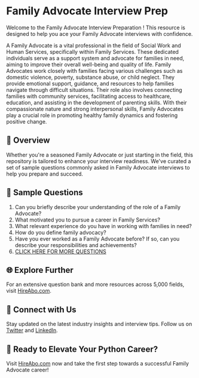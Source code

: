 # Family Advocate Interview Prep

Welcome to the Family Advocate Interview Preparation ! This resource is designed to help you ace your Family Advocate interviews with confidence.

A Family Advocate is a vital professional in the field of Social Work and Human Services, specifically within Family Services. These dedicated individuals serve as a support system and advocate for families in need, aiming to improve their overall well-being and quality of life. Family Advocates work closely with families facing various challenges such as domestic violence, poverty, substance abuse, or child neglect. They provide emotional support, guidance, and resources to help families navigate through difficult situations. Their role also involves connecting families with community services, facilitating access to healthcare, education, and assisting in the development of parenting skills. With their compassionate nature and strong interpersonal skills, Family Advocates play a crucial role in promoting healthy family dynamics and fostering positive change.

## 🚀 Overview

Whether you're a seasoned Family Advocate or just starting in the field, this repository is tailored to enhance your interview readiness. We've curated a set of sample questions commonly asked in Family Advocate interviews to help you prepare and succeed.

## 📝 Sample Questions

1. Can you briefly describe your understanding of the role of a Family Advocate?
2. What motivated you to pursue a career in Family Services?
3. What relevant experience do you have in working with families in need?
4. How do you define family advocacy?
5. Have you ever worked as a Family Advocate before? If so, can you describe your responsibilities and achievements?
6. [CLICK HERE FOR MORE QUESTIONS](https://hireabo.com/job/13_4_4/Family%20Advocate)

## 🌐 Explore Further

For an extensive question bank and more resources across 5,000 fields, visit [HireAbo.com](https://www.hireabo.com).

## 📱 Connect with Us

Stay updated on the latest industry insights and interview tips. Follow us on [Twitter](https://twitter.com/hireabo) and [LinkedIn](https://www.linkedin.com/in/hire-abo-3609972a8/).

## 🚀 Ready to Elevate Your Python Career?

Visit [HireAbo.com](https://www.hireabo.com) now and take the first step towards a successful Family Advocate career!